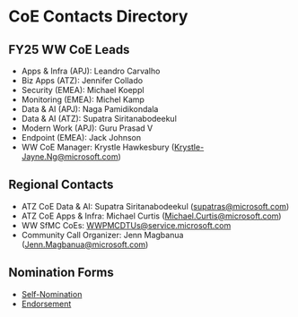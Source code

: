 # CoE Contacts Directory

## FY25 WW CoE Leads
- Apps & Infra (APJ): Leandro Carvalho
- Biz Apps (ATZ): Jennifer Collado
- Security (EMEA): Michael Koeppl
- Monitoring (EMEA): Michel Kamp
- Data & AI (APJ): Naga Pamidikondala
- Data & AI (ATZ): Supatra Siritanabodeekul
- Modern Work (APJ): Guru Prasad V
- Endpoint (EMEA): Jack Johnson
- WW CoE Manager: Krystle Hawkesbury (Krystle-Jayne.Ng@microsoft.com)

## Regional Contacts
- ATZ CoE Data & AI: Supatra Siritanabodeekul (supatras@microsoft.com)
- ATZ CoE Apps & Infra: Michael Curtis (Michael.Curtis@microsoft.com)
- WW SfMC CoEs: WWPMCDTUs@service.microsoft.com
- Community Call Organizer: Jenn Magbanua (Jenn.Magbanua@microsoft.com)

## Nomination Forms
- [Self-Nomination](https://forms.office.com/r/GqzQkty9iB)
- [Endorsement](https://forms.office.com/r/RH58uANL8X)
